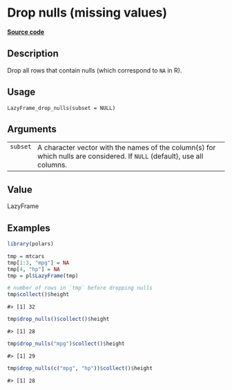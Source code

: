 

# Drop nulls (missing values)

[**Source code**](https://github.com/pola-rs/r-polars/tree/main/R/lazyframe__lazy.R#L1010)

## Description

Drop all rows that contain nulls (which correspond to <code>NA</code> in
R).

## Usage

<pre><code class='language-R'>LazyFrame_drop_nulls(subset = NULL)
</code></pre>

## Arguments

<table>
<tr>
<td style="white-space: nowrap; font-family: monospace; vertical-align: top">
<code id="LazyFrame_drop_nulls_:_subset">subset</code>
</td>
<td>
A character vector with the names of the column(s) for which nulls are
considered. If <code>NULL</code> (default), use all columns.
</td>
</tr>
</table>

## Value

LazyFrame

## Examples

``` r
library(polars)

tmp = mtcars
tmp[1:3, "mpg"] = NA
tmp[4, "hp"] = NA
tmp = pl$LazyFrame(tmp)

# number of rows in `tmp` before dropping nulls
tmp$collect()$height
```

    #> [1] 32

``` r
tmp$drop_nulls()$collect()$height
```

    #> [1] 28

``` r
tmp$drop_nulls("mpg")$collect()$height
```

    #> [1] 29

``` r
tmp$drop_nulls(c("mpg", "hp"))$collect()$height
```

    #> [1] 28
